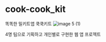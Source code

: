 # cook-cook_kit
똑똑한 밀키트앱 쿡쿡키트
![image 5 (1)](https://user-images.githubusercontent.com/62171131/157044769-e088c306-fa88-44c4-aff7-b4b3c3080c8d.jpg)

4명 팀으로 기획하고 개인별로 구현한 웹 앱 프로젝트
